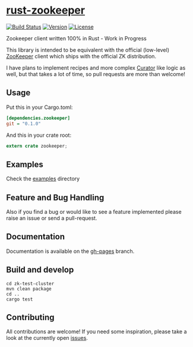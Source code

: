 [rust-zookeeper][doc]
=====================
[![Build Status](https://travis-ci.org/bonifaido/rust-zookeeper.svg?branch=master)](https://travis-ci.org/bonifaido/rust-zookeeper)
[![Version](https://img.shields.io/crates/v/zookeeper.svg)](https://crates.io/crates/zookeeper)
[![License](https://img.shields.io/crates/l/zookeeper.svg)](http://opensource.org/licenses/MIT)

Zookeeper client written 100% in Rust - Work in Progress

This library is intended to be equivalent with the official (low-level) [ZooKeeper][javadoc] client which ships with the official ZK distribution.

I have plans to implement recipes and more complex [Curator][curator] like logic as well, but that takes a lot of time, so pull requests are more than welcome!

## Usage

Put this in your Cargo.toml:

```ini
[dependencies.zookeeper]
git = "0.1.0"
```

And this in your crate root:

```rust
extern crate zookeeper;
```

## Examples
Check the [examples][examples] directory

## Feature and Bug Handling
Also if you find a bug or would like to see a feature implemented please raise an issue or send a pull-request.

## Documentation
Documentation is available on the [gh-pages][doc] branch.

[doc]: http://bonifaido.github.io/rust-zookeeper
[examples]: https://github.com/bonifaido/rust-zookeeper/tree/master/examples
[javadoc]: https://zookeeper.apache.org/doc/r3.4.6/api/org/apache/zookeeper/ZooKeeper.html
[curator]: http://curator.apache.org/

## Build and develop
```shell
cd zk-test-cluster
mvn clean package
cd ..
cargo test
```
## Contributing
All contributions are welcome! If you need some inspiration, please take a look at the currently open [issues](https://github.com/bonifaido/rust-zookeeper/issues).
